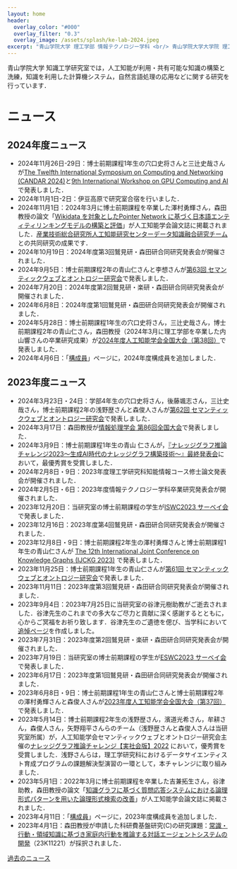 ```yaml
---
layout: home
header:
  overlay_color: "#000"
  overlay_filter: "0.3"
  overlay_image: /assets/splash/ke-lab-2024.jpeg
excerpt: "青山学院大学 理工学部 情報テクノロジー学科 <br/> 青山学院大学大学院 理工学研究科 知能情報コース <br/> 森田研究室"
---
```


青山学院大学 知識工学研究室では，人工知能が利用・共有可能な知識の構築と洗練，知識を利用した計算機システム，自然言語処理の応用などに関する研究を行っています．
# ニュース

## 2024年度ニュース
* 2024年11月26日-29日：博士前期課程1年生の穴口史将さんと三辻史哉さんが[The Twelfth International Symposium on Computing and Networking (CANDAR 2024)](https://is-candar.org/)と[9th International Workshop on GPU Computing and AI](https://is-candar.org/gca24)で発表しました．
* 2024年11月1日-2日：伊豆高原で研究室合宿を行いました．
* 2024年11月1日：2024年3月に博士前期課程を卒業した澤村勇輝さん，森田教授の論文「[Wikidata を対象としたPointer Network に基づく日本語エンティティリンキングモデルの構築と評価](https://doi.org/10.1527/tjsai.39-6_C-O42)」が人工知能学会論文誌に掲載されました．[産業技術総合研究所人工知能研究センターデータ知識融合研究チーム](https://www.airc.aist.go.jp/dkirt/)との共同研究の成果です．
* 2024年10月19日：2024年度第3回鷲見研・森田研合同研究発表会が開催されました．
* 2024年9月5日：博士前期課程2年の青山仁さんと李想さんが[第63回 セマンティックウェブとオントロジー研究会](https://www.sigswo.org/papers/63program)で発表しました．
* 2024年7月20日：2024年度第2回鷲見研・楽研・森田研合同研究発表会が開催されました．
* 2024年6月8日：2024年度第1回鷲見研・森田研合同研究発表会が開催されました．
* 2024年5月28日：博士前期課程1年生の穴口史将さん，三辻史哉さん，博士前期課程2年の青山仁さん，森田教授（2024年3月に理工学部を卒業した内山響さんの卒業研究成果）が[2024年度人工知能学会全国大会（第38回）](https://www.ai-gakkai.or.jp/jsai2024/)で発表しました．
* 2024年4月6日：「[構成員]({{site.baseurl}}/members)」ページに，2024年度構成員を追加しました．

## 2023年度ニュース
* 2024年3月23日・24日：学部4年生の穴口史将さん，後藤颯志さん，三辻史哉さん，博士前期課程2年の浅野歴さんと森俊人さんが[第62回 セマンティックウェブとオントロジー研究会](https://www.sigswo.org/papers/62program)で発表しました．
* 2024年3月17日：森田教授が[情報処理学会 第86回全国大会](https://onsite.gakkai-web.net/ipsj/abstract/html/program/program4.html#S7B)で発表しました．
* 2024年3月9日：博士前期課程1年生の青山 仁さんが，[『ナレッジグラフ推論チャレンジ2023〜生成AI時代のナレッジグラフ構築技術〜』最終発表会](https://challenge.knowledge-graph.jp/2023/)において，最優秀賞を受賞しました．
* 2024年2月8日・9日：2023年度理工学研究科知能情報コース修士論文発表会が開催されました．
* 2024年2月5日・6日：2023年度情報テクノロジー学科卒業研究発表会が開催されました．
* 2023年12月20日：当研究室の博士前期課程の学生が[ISWC2023 サーベイ会](https://kg-wakate.connpass.com/event/300488/)で発表しました．
* 2023年12月16日：2023年度第4回鷲見研・森田研合同研究発表会が開催されました．
* 2023年12月8日・9日：博士前期課程2年生の澤村勇輝さんと博士前期課程1年生の青山仁さんが [The 12th International Joint Conference on Knowledge Graphs (IJCKG 2023)](https://ijckg2023.knowledge-graph.jp/) で発表しました．
* 2023年11月25日：博士前期課程1年生の青山仁さんが[第61回 セマンティックウェブとオントロジー研究会](https://www.sigswo.org/papers/61program)で発表しました．
* 2023年11月11日：2023年度第3回鷲見研・森田研合同研究発表会が開催されました．
* 2023年9月4日：2023年7月25日に当研究室の谷津元樹助教がご逝去されました．谷津先生のこれまでの多大なご尽力と貢献に深く感謝するとともに，心からご冥福をお祈り致します．谷津先生のご遺徳を偲び、当学科において[追悼ページ](https://www.agnes.aoyama.ac.jp/iit/in-memory-of-yatsu-motoki-sensei)を作成しました。
* 2023年7月31日：2023年度第2回鷲見研・楽研・森田研合同研究発表会が開催されました．
* 2023年7月19日：当研究室の博士前期課程の学生が[ESWC2023 サーベイ会](https://kg-wakate.connpass.com/event/284097/)で発表しました．
* 2023年6月17日：2023年度第1回鷲見研・森田研合同研究発表会が開催されました．
* 2023年6月8日・9日：博士前期課程1年生の青山仁さんと博士前期課程2年の澤村勇輝さんと森俊人さんが[2023年度人工知能学会全国大会（第37回）](https://www.ai-gakkai.or.jp/jsai2023/)で発表しました．
* 2023年5月14日：博士前期課程2年生の浅野歴さん，濱道光希さん，牟耕さん，森俊人さん，矢野翔平さんらのチーム（浅野歴さんと森俊人さんは当研究室所属）が，人工知能学会セマンティックウェブとオントロジー研究会主催の[ナレッジグラフ推論チャレンジ【実社会版】2022](https://challenge.knowledge-graph.jp/results/results2022.html) において，優秀賞を受賞しました．浅野さんらは，理工学研究科におけるデータサイエンティスト育成プログラムの課題解決型演習の一環として，本チャレンジに取り組みました．
* 2023年5月1日：2022年3月に博士前期課程を卒業した吉兼拓生さん，谷津助教，森田教授の論文「[知識グラフに基づく質問応答システムにおける論理形式パターンを用いた論理形式検索の改善](https://doi.org/10.1527/tjsai.38-3_I-M92)」が人工知能学会論文誌に掲載されました．
* 2023年4月11日：「[構成員]({{site.baseurl}}/members)」ページに，2023年度構成員を追加しました．
* 2023年4月1日：森田教授が申請した科研費基盤研究(C)の研究課題：[常識・行動・領域知識に基づき家庭内行動を推論する対話エージェントシステムの開発](https://kaken.nii.ac.jp/ja/grant/KAKENHI-PROJECT-23K11221/)（23K11221）が採択されました．

[過去のニュース]({{site.baseurl}}/news)
